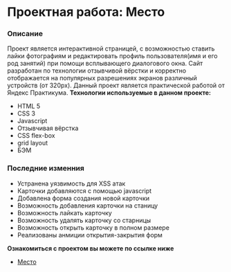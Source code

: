 # Проектная работа: Место

### Описание

Проект является интерактивной страницей, с возможностью ставить лайки фотографиям
и редактировать профиль пользователя(имя и его род занятий) при помощи всплывающего
диалогового окна. Сайт разработан по технологии отзывчивой вёрстки и корректно
отображается на популярных разрешениях экранов различный устройств (от 320px).
Данный проект является практической работой от Яндекс Практикума.
**Технологии используемые в данном проекте:**
* HTML 5
* CSS 3
* Javascript
* Отзывчивая вёрстка
* CSS flex-box
* grid layout
* БЭМ

### Последние изменния

* Устранена уязвимость для XSS атак
* Карточки добавляются с помощью javascript
* Добавлена форма создания новой карточки
* Возможность добавления карточки на станицу
* Возможность лайкать карточку
* Возможность удалять карточку со старницы
* Возможность открыть карточку в полном размере
* Реализованы анмиции открытия-закрытия форм

**Ознакомиться с проектом вы можете по ссылке ниже**
* [Место](https://xmlhttprequest404.github.io/mesto/index.html)
